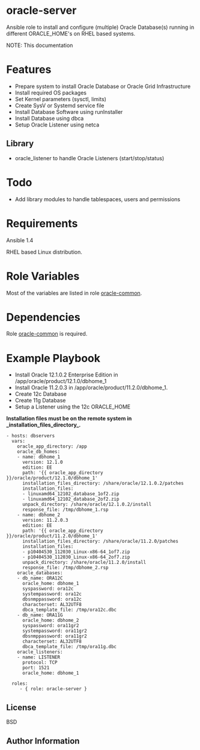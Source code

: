 oracle-server
===

Ansible role to install and configure (multiple) Oracle Database(s) running in different ORACLE_HOME's on RHEL based systems.

NOTE: This documentation 

Features
===
- Prepare system to install Oracle Database or Oracle Grid Infrastructure
- Install required OS packages
- Set Kernel parameters (sysctl, limits)
- Create SysV or Systemd service file
- Install Database Software using runInstaller
- Install Database using dbca
- Setup Oracle Listener using netca

Library
----------
- oracle_listener to handle Oracle Listeners (start/stop/status)


Todo
===
- Add library modules to handle tablespaces, users and permissions

Requirements
===
Ansible 1.4

RHEL based Linux distribution.

Role Variables
===

Most of the variables are listed in role [oracle-common][oracle-common].

Dependencies
===

Role [oracle-common][oracle-common] is required.

Example Playbook
===

* Install Oracle 12.1.0.2 Enterprise Edition in /app/oracle/product/12.1.0/dbhome\_1
* Install Oracle 11.2.0.3 in /app/oracle/product/11.2.0/dbhome\_1. 
* Create 12c Database 
* Create 11g Database
* Setup a Listener using the 12c ORACLE_HOME

**Installation files must be on the remote system in \_installation\_files\_directory\_.**

    - hosts: dbservers
      vars:
        oracle_app_directory: /app
        oracle_db_homes:
        - name: dbhome_1
          version: 12.1.0
          edition: EE
          path: '{{ oracle_app_directory }}/oracle/product/12.1.0/dbhome_1'
          installation_files_directory: /share/oracle/12.1.0.2/patches
          installation_files:
          - linuxamd64_12102_database_1of2.zip
          - linuxamd64_12102_database_2of2.zip
          unpack_directory: /share/oracle/12.1.0.2/install
          response_file: /tmp/dbhome_1.rsp
        - name: dbhome_2
          version: 11.2.0.3
          edition: EE
          path: '{{ oracle_app_directory }}/oracle/product/11.2.0/dbhome_1'
          installation_files_directory: /share/oracle/11.2.0/patches
          installation_files:
          - p10404530_112030_Linux-x86-64_1of7.zip
          - p10404530_112030_Linux-x86-64_2of7.zip
          unpack_directory: /share/oracle/11.2.0/install
          response_file: /tmp/dbhome_2.rsp
        oracle_databases:
        - db_name: ORA12C
          oracle_home: dbhome_1
          syspassword: ora12c
          systempassword: ora12c
          dbsnmppassword: ora12c
          characterset: AL32UTF8
          dbca_template_file: /tmp/ora12c.dbc
        - db_name: ORA11G
          oracle_home: dbhome_2
          syspassword: ora11gr2
          systempassword: ora11gr2
          dbsnmppassword: ora11gr2
          characterset: AL32UTF8
          dbca_template_file: /tmp/ora11g.dbc
        oracle_listeners:
        - name: LISTENER
          protocol: TCP
          port: 1521
          oracle_home: dbhome_1

      roles:
         - { role: oracle-server }

License
-------

BSD

Author Information
------------------

[oracle-common]: https://github.com/Nosmoht/ansible-role-oracle-common
